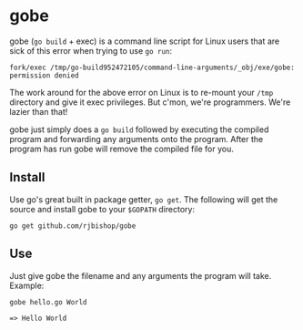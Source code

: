 gobe
====

gobe (`go build` + exec) is a command line script for Linux users that are sick of this error when trying to use `go run`:

`fork/exec /tmp/go-build952472105/command-line-arguments/_obj/exe/gobe: permission denied`

The work around for the above error on Linux is to re-mount your `/tmp` directory and give it exec privileges. But c'mon, we're programmers. We're lazier than that!

gobe just simply does a `go build` followed by executing the compiled program and forwarding any arguments onto the program. After the program has run gobe will remove the compiled file for you.

Install
-------

Use go's great built in package getter, `go get`. The following will get the source and install gobe to your `$GOPATH` directory:

`go get github.com/rjbishop/gobe`

Use
---

Just give gobe the filename and any arguments the program will take. Example:

`gobe hello.go World`

`=> Hello World`
